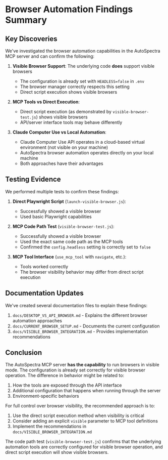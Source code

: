 # Browser Automation Findings Summary

## Key Discoveries

We've investigated the browser automation capabilities in the AutoSpectra MCP server and can confirm the following:

1. **Visible Browser Support**: The underlying code **does** support visible browsers
   - The configuration is already set with `HEADLESS=false` in `.env`
   - The browser manager correctly respects this setting
   - Direct script execution shows visible browsers

2. **MCP Tools vs Direct Execution**:
   - Direct script execution (as demonstrated by `visible-browser-test.js`) shows visible browsers
   - API/server interface tools may behave differently

3. **Claude Computer Use vs Local Automation**:
   - Claude Computer Use API operates in a cloud-based virtual environment (not visible on your machine)
   - AutoSpectra browser automation operates directly on your local machine
   - Both approaches have their advantages

## Testing Evidence

We performed multiple tests to confirm these findings:

1. **Direct Playwright Script** (`launch-visible-browser.js`):
   - Successfully showed a visible browser
   - Used basic Playwright capabilities

2. **MCP Code Path Test** (`visible-browser-test.js`):
   - Successfully showed a visible browser
   - Used the exact same code path as the MCP tools
   - Confirmed the `config.headless` setting is correctly set to `false`

3. **MCP Tool Interface** (`use_mcp_tool` with `navigate`, etc.):
   - Tools worked correctly
   - The browser visibility behavior may differ from direct script execution

## Documentation Updates

We've created several documentation files to explain these findings:

1. `docs/DESKTOP_VS_API_BROWSER.md` - Explains the different browser automation approaches
2. `docs/CURRENT_BROWSER_SETUP.md` - Documents the current configuration
3. `docs/VISIBLE_BROWSER_INTEGRATION.md` - Provides implementation recommendations

## Conclusion

The AutoSpectra MCP server **has the capability** to run browsers in visible mode. The configuration is already set correctly for visible browser operation. The difference in behavior might be related to:

1. How the tools are exposed through the API interface
2. Additional configuration that happens when running through the server
3. Environment-specific behaviors

For full control over browser visibility, the recommended approach is to:

1. Use the direct script execution method when visibility is critical
2. Consider adding an explicit `visible` parameter to MCP tool definitions
3. Implement the recommendations in `docs/VISIBLE_BROWSER_INTEGRATION.md`

The code path test (`visible-browser-test.js`) confirms that the underlying automation tools are correctly configured for visible browser operation, and direct script execution will show visible browsers.
